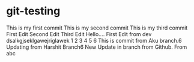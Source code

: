 # git-testing

This is my first commit
This is my second commit
This is my third commit
First Edit
Second Edit
Third Edit
Hello....
First Edit from dev
dsalkgjseklgawejriglawek
1
2
3
4
5
6
This is commit from Aku branch.6
Updating from Harshit Branch6
New Update in branch from Github.
From abc
